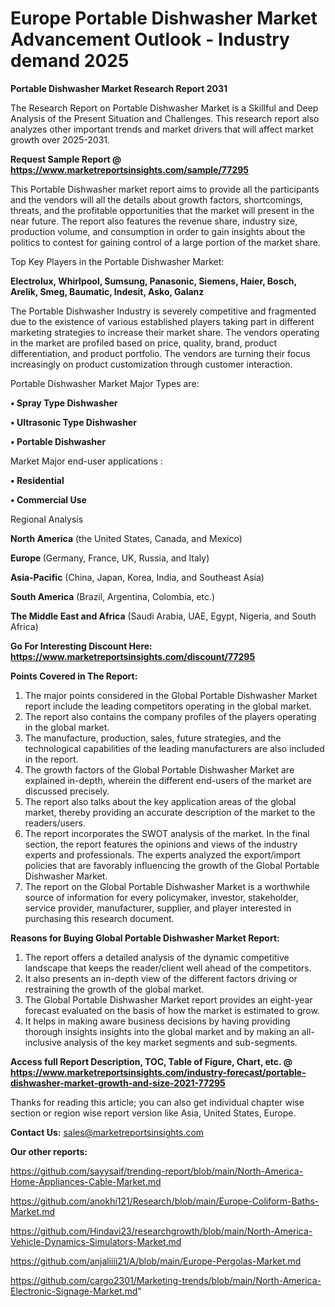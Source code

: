  # Europe Portable Dishwasher Market Advancement Outlook - Industry demand 2025

<strong>Portable Dishwasher Market Research Report 2031</strong>

The Research Report on Portable Dishwasher Market is a Skillful and Deep Analysis of the Present Situation and Challenges. This research report also analyzes other important trends and market drivers that will affect market growth over 2025-2031.

<strong>Request Sample Report @ <a href=https://www.marketreportsinsights.com/sample/77295>https://www.marketreportsinsights.com/sample/77295</a></strong>

This Portable Dishwasher market report aims to provide all the participants and the vendors will all the details about growth factors, shortcomings, threats, and the profitable opportunities that the market will present in the near future. The report also features the revenue share, industry size, production volume, and consumption in order to gain insights about the politics to contest for gaining control of a large portion of the market share.

Top Key Players in the Portable Dishwasher Market:

<strong>Electrolux, Whirlpool, Sumsung, Panasonic, Siemens, Haier, Bosch, Arelik, Smeg, Baumatic, Indesit, Asko, Galanz</strong>

The Portable Dishwasher Industry is severely competitive and fragmented due to the existence of various established players taking part in different marketing strategies to increase their market share. The vendors operating in the market are profiled based on price, quality, brand, product differentiation, and product portfolio. The vendors are turning their focus increasingly on product customization through customer interaction.

Portable Dishwasher Market Major Types are:

<strong>• Spray Type Dishwasher

• Ultrasonic Type Dishwasher

• Portable Dishwasher</strong>

Market Major end-user applications :

<strong>• Residential

• Commercial Use</strong>

Regional Analysis

</u><strong><b>North America</b></strong> (the United States, Canada, and Mexico)

<strong><b>Europe </b></strong>(Germany, France, UK, Russia, and Italy)

<strong><b>Asia-Pacific</b></strong> (China, Japan, Korea, India, and Southeast Asia)

<strong><b>South America</b></strong> (Brazil, Argentina, Colombia, etc.)

<strong><b>The Middle East and Africa</b></strong> (Saudi Arabia, UAE, Egypt, Nigeria, and South Africa)

<strong>Go For Interesting Discount Here: <a href=https://www.marketreportsinsights.com/discount/77295>https://www.marketreportsinsights.com/discount/77295</a></strong>

<strong>Points Covered in The Report:</strong>
<ol>
  <li>The major points considered in the Global Portable Dishwasher Market report include the leading competitors operating in the global market.</li>
  <li>The report also contains the company profiles of the players operating in the global market.</li>
  <li>The manufacture, production, sales, future strategies, and the technological capabilities of the leading manufacturers are also included in the report.</li>
  <li>The growth factors of the Global Portable Dishwasher Market are explained in-depth, wherein the different end-users of the market are discussed precisely.</li>
  <li>The report also talks about the key application areas of the global market, thereby providing an accurate description of the market to the readers/users.</li>
  <li>The report incorporates the SWOT analysis of the market. In the final section, the report features the opinions and views of the industry experts and professionals. The experts analyzed the export/import policies that are favorably influencing the growth of the Global Portable Dishwasher Market.</li>
  <li>The report on the Global Portable Dishwasher Market is a worthwhile source of information for every policymaker, investor, stakeholder, service provider, manufacturer, supplier, and player interested in purchasing this research document.</li>
</ol>
<strong>Reasons for Buying Global Portable Dishwasher Market Report:</strong>

<ol>
  <li>The report offers a detailed analysis of the dynamic competitive landscape that keeps the reader/client well ahead of the competitors.</li>
  <li>It also presents an in-depth view of the different factors driving or restraining the growth of the global market.</li>
  <li>The Global Portable Dishwasher Market report provides an eight-year forecast evaluated on the basis of how the market is estimated to grow.</li>
  <li>It helps in making aware business decisions by having providing thorough insights insights into the global market and by making an all-inclusive analysis of the key market segments and sub-segments.</li>
</ol>
<strong>Access full Report Description, TOC, Table of Figure, Chart, etc. @ <a href=https://www.marketreportsinsights.com/industry-forecast/portable-dishwasher-market-growth-and-size-2021-77295>https://www.marketreportsinsights.com/industry-forecast/portable-dishwasher-market-growth-and-size-2021-77295</a></strong>


Thanks for reading this article; you can also get individual chapter wise section or region wise report version like Asia, United States, Europe.

<strong>Contact Us:</strong>
sales@marketreportsinsights.com

<strong>Our other reports:</strong>

<a href=https://github.com/sayysaif/trending-report/blob/main/North-America-Home-Appliances-Cable-Market.md>https://github.com/sayysaif/trending-report/blob/main/North-America-Home-Appliances-Cable-Market.md</a>

<a href=https://github.com/anokhi121/Research/blob/main/Europe-Coliform-Baths-Market.md>https://github.com/anokhi121/Research/blob/main/Europe-Coliform-Baths-Market.md</a>

<a href=https://github.com/Hindavi23/researchgrowth/blob/main/North-America-Vehicle-Dynamics-Simulators-Market.md>https://github.com/Hindavi23/researchgrowth/blob/main/North-America-Vehicle-Dynamics-Simulators-Market.md</a>

<a href=https://github.com/anjaliiii21/A/blob/main/Europe-Pergolas-Market.md>https://github.com/anjaliiii21/A/blob/main/Europe-Pergolas-Market.md</a>

<a href=https://github.com/cargo2301/Marketing-trends/blob/main/North-America-Electronic-Signage-Market.md>https://github.com/cargo2301/Marketing-trends/blob/main/North-America-Electronic-Signage-Market.md</a>"
